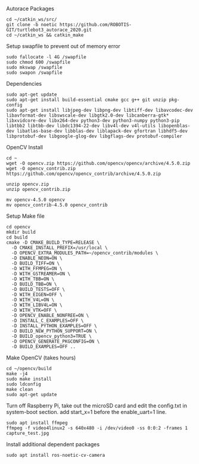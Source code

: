 Autorace Packages
```shell
cd ~/catkin_ws/src/
git clone -b noetic https://github.com/ROBOTIS-GIT/turtlebot3_autorace_2020.git
cd ~/catkin_ws && catkin_make
```

Setup swapfile to prevent out of memory error
```
sudo fallocate -l 4G /swapfile
sudo chmod 600 /swapfile
sudo mkswap /swapfile
sudo swapon /swapfile
```

Dependencies
```shell
sudo apt-get update
sudo apt-get install build-essential cmake gcc g++ git unzip pkg-config
sudo apt-get install libjpeg-dev libpng-dev libtiff-dev libavcodec-dev libavformat-dev libswscale-dev libgtk2.0-dev libcanberra-gtk* libxvidcore-dev libx264-dev python3-dev python3-numpy python3-pip libtbb2 libtbb-dev libdc1394-22-dev libv4l-dev v4l-utils libopenblas-dev libatlas-base-dev libblas-dev liblapack-dev gfortran libhdf5-dev libprotobuf-dev libgoogle-glog-dev libgflags-dev protobuf-compiler
```

OpenCV Install
```shell
cd ~
wget -O opencv.zip https://github.com/opencv/opencv/archive/4.5.0.zip
wget -O opencv_contrib.zip https://github.com/opencv/opencv_contrib/archive/4.5.0.zip

unzip opencv.zip
unzip opencv_contrib.zip

mv opencv-4.5.0 opencv
mv opencv_contrib-4.5.0 opencv_contrib
```

Setup Make file
```
cd opencv
mkdir build
cd build
cmake -D CMAKE_BUILD_TYPE=RELEASE \
  -D CMAKE_INSTALL_PREFIX=/usr/local \
  -D OPENCV_EXTRA_MODULES_PATH=~/opencv_contrib/modules \
  -D ENABLE_NEON=ON \
  -D BUILD_TIFF=ON \
  -D WITH_FFMPEG=ON \
  -D WITH_GSTREAMER=ON \
  -D WITH_TBB=ON \
  -D BUILD_TBB=ON \
  -D BUILD_TESTS=OFF \
  -D WITH_EIGEN=OFF \
  -D WITH_V4L=ON \
  -D WITH_LIBV4L=ON \
  -D WITH_VTK=OFF \
  -D OPENCV_ENABLE_NONFREE=ON \
  -D INSTALL_C_EXAMPLES=OFF \
  -D INSTALL_PYTHON_EXAMPLES=OFF \
  -D BUILD_NEW_PYTHON_SUPPORT=ON \
  -D BUILD_opencv_python3=TRUE \
  -D OPENCV_GENERATE_PKGCONFIG=ON \
  -D BUILD_EXAMPLES=OFF ..
```

Make OpenCV (takes hours)
```shell
cd ~/opencv/build
make -j4
sudo make install
sudo ldconfig
make clean
sudo apt-get update
```


Turn off Raspberry Pi, take out the microSD card and edit the config.txt in system-boot section. add start_x=1 before the enable_uart=1 line.
```shell
sudo apt install ffmpeg
ffmpeg -f video4linux2 -s 640x480 -i /dev/video0 -ss 0:0:2 -frames 1 capture_test.jpg
```

Install additional dependent packages
```shell
sudo apt install ros-noetic-cv-camera
```
